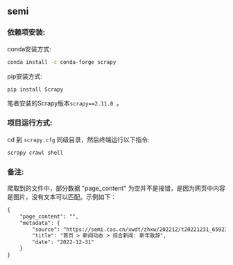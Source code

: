 ## semi

### 依赖项安装:

conda安装方式:<br>

```bash
conda install -c conda-forge scrapy
```

pip安装方式:<br>

```bash
pip install Scrapy
```

笔者安装的Scrapy版本`scrapy==2.11.0 `。<br>

### 项目运行方式:

cd 到 `scrapy.cfg` 同级目录，然后终端运行以下指令:

```bash
scrapy crawl shell
```

### 备注:

爬取到的文件中，部分数据 "page_content" 为空并不是报错，是因为网页中内容是图片，没有文本可以匹配。示例如下：<br>

```txt
{
    "page_content": "",
    "metadata": {
        "source": "https://semi.cas.cn/xwdt/zhxw/202212/t20221231_6592363.html",
        "title": "首页 > 新闻动态 > 综合新闻: 新年致辞",
        "date": "2022-12-31"
    }
}
```